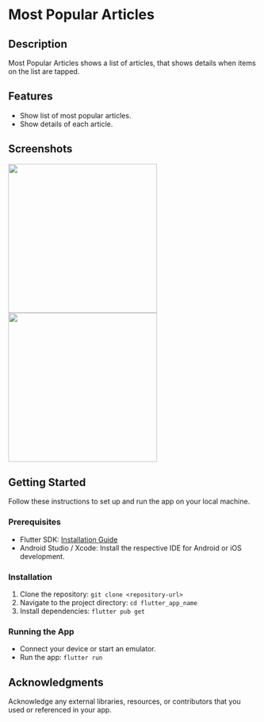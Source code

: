 # Most Popular Articles

## Description
Most Popular Articles shows a list of articles, that shows details when items on the list are tapped.

## Features
- Show list of most popular articles.
- Show details of each article.

## Screenshots

<div>
<img src="https://github.com/rahmamagdi82/NY-Times-Most-Popular-Articles/assets/98878812/cf4a8b0f-46f3-4efc-a278-f0d1926e5dd0" width="300">
<img src="https://github.com/rahmamagdi82/NY-Times-Most-Popular-Articles/assets/98878812/408423df-2789-4f8c-9571-c9af732c9122" width="300">
</div>

## Getting Started
Follow these instructions to set up and run the app on your local machine.

### Prerequisites
- Flutter SDK: [Installation Guide](https://flutter.dev/docs/get-started/install)
- Android Studio / Xcode: Install the respective IDE for Android or iOS development.

### Installation
1. Clone the repository: `git clone <repository-url>`
2. Navigate to the project directory: `cd flutter_app_name`
3. Install dependencies: `flutter pub get`

### Running the App
- Connect your device or start an emulator.
- Run the app: `flutter run`

## Acknowledgments
Acknowledge any external libraries, resources, or contributors that you used or referenced in your app.
